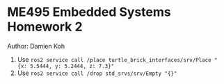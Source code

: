 # ME495 Embedded Systems Homework 2
Author: Damien Koh
1. Use `ros2 service call /place turtle_brick_interfaces/srv/Place "{x: 5.5444, y: 5.2444, z: 7.3}"`
2. Use `ros2 service call /drop std_srvs/srv/Empty "{}"`